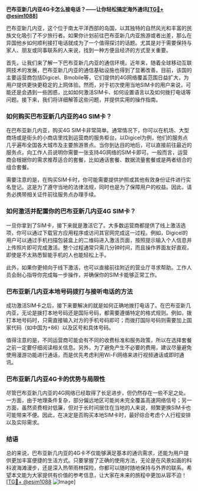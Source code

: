 **巴布亚新几内亚4G卡怎么接电话？——让你轻松搞定海外通讯[[TG💪+ @esim1088](https://t.me/s/esim1088)]**

巴布亚新几内亚，这个位于南太平洋西部的岛国，以其独特的自然风光和丰富的民族文化吸引了不少旅行者。如果你计划前往巴布亚新几内亚旅游或者出差，那么在异国他乡如何顺利接打电话就成为了一个值得探讨的话题。尤其是对于需要保持与家人、朋友或同事联系的人来说，找到一种方便且经济的方式至关重要。

首先，让我们来了解一下巴布亚新几内亚的通信环境。近年来，随着全球移动互联网技术的发展，巴布亚新几内亚的通信基础设施也得到了显著改善。目前，该国的主要运营商包括Digicel、Bmobile等，它们提供的4G网络覆盖范围日益扩大，为用户提供更快更稳定的上网体验。然而，对于初次使用当地SIM卡的用户来说，可能还是会遇到一些困惑，比如如何激活SIM卡、如何设置语言以及如何拨打电话等问题。接下来，我们将详细解答这些问题，并提供实用的操作指南。

### 如何购买巴布亚新几内亚的4G SIM卡？

在巴布亚新几内亚，购买4G SIM卡非常简单。通常情况下，你可以在机场、大型商场或是街头的小商店里找到运营商的服务柜台。以Digicel为例，他们的服务点几乎遍布全国各大城市及主要旅游景点。当你到达目的地后，可以直接前往最近的服务点，向工作人员说明你需要一张支持4G网络的SIM卡即可。一般而言，运营商会根据你的需求推荐适合的套餐，比如通话套餐、数据流量套餐或是两者结合的组合套餐。

需要注意的是，在购买SIM卡时，你可能需要提供护照或其他有效身份证件进行实名登记。这是为了遵守当地的法律法规，同时也是为了保障用户的权益。因此，请务必携带相关证件前往服务点办理手续。

### 如何激活并配置你的巴布亚新几内亚4G SIM卡？

一旦你拿到了SIM卡，接下来就是激活它了。大多数运营商都提供了线上激活选项，你可以通过下载官方应用程序或访问其官网完成这一过程。例如，Digicel的用户可以通过手机扫描包装盒上的二维码进入激活页面，按照提示输入个人信息并上传照片即可完成激活。整个过程通常只需几分钟时间，而且操作界面友好直观，即使是不太熟悉智能手机的人也能轻松上手。

此外，如果你更倾向于线下激活，也可以直接前往附近的营业厅寻求帮助。工作人员会耐心指导你完成每一步操作，并确保你的SIM卡能够正常工作。

### 巴布亚新几内亚本地号码拨打与接听电话的方法

成功激活SIM卡之后，接下来要解决的就是如何正确地拨打电话了。在巴布亚新几内亚，无论是拨打本地号码还是国际号码，都需要遵循特定的格式规则。例如，拨打本地号码时，只需直接输入对方的手机号码即可；而拨打国际号码则需要加上国家代码（如中国为+86）以及区号和具体号码。

值得注意的是，不同运营商可能会有不同的收费标准和服务政策，所以在选择套餐之前一定要仔细阅读相关信息。另外，为了避免产生不必要的费用，建议尽量避免使用漫游功能进行通话，而是优先考虑利用Wi-Fi网络来进行视频通话或即时通讯。

### 巴布亚新几内亚4G卡的优势与局限性

尽管巴布亚新几内亚的4G网络已经取得了长足进步，但仍然存在一些不足之处。一方面，由于地理条件复杂，部分偏远地区可能尚未完全覆盖高速网络信号；另一方面，虽然资费相对低廉，但对于长时间居住在当地的人来说，频繁更换SIM卡也可能带来不便。因此，在决定是否购买本地SIM卡时，最好综合考虑个人行程安排以及实际需求。

### 结语

总的来说，巴布亚新几内亚的4G卡不仅能够满足基本的通讯需求，还能为用户提供更加丰富便捷的生活方式。只要掌握了正确的使用方法，无论是在风景如画的科科波海滩漫步，还是深入热带雨林探险，你都可以随时随地保持与外界的联系。希望本文能为大家提供有价值的参考信息，让大家在未来的旅程中更加从容不迫！[[TG💪+ @esim1088](https://t.me/s/esim1088) ![Image](https://i.postimg.cc/4NQfJmqS/Snipaste-2025-05-13-00-14-12.png)]
